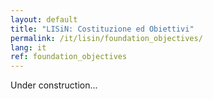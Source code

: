 ```yaml
---
layout: default
title: "LISiN: Costituzione ed Obiettivi"
permalink: /it/lisin/foundation_objectives/
lang: it
ref: foundation_objectives
---
```


Under construction...